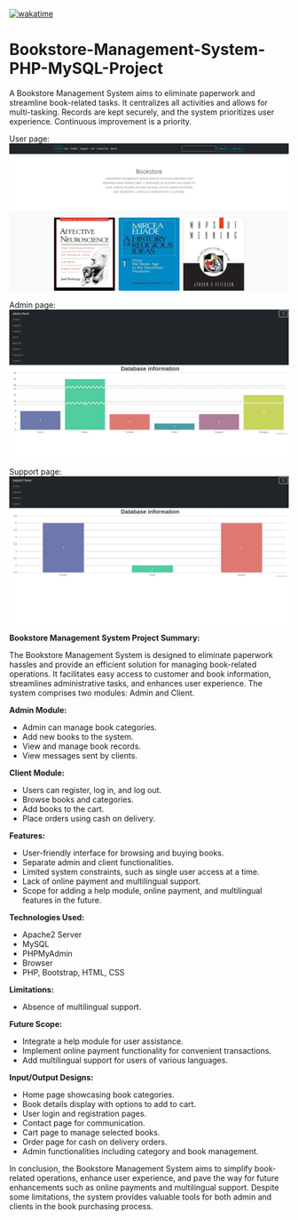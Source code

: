 [![wakatime](https://wakatime.com/badge/user/4f051c0f-3094-4938-a7c1-8bf148762d5d/project/74a4bf3a-9b09-491a-baad-1097ffd40256.svg)](https://wakatime.com/badge/user/4f051c0f-3094-4938-a7c1-8bf148762d5d/project/74a4bf3a-9b09-491a-baad-1097ffd40256)

# Bookstore-Management-System-PHP-MySQL-Project
A Bookstore Management System aims to eliminate paperwork and streamline book-related tasks. It centralizes all activities and allows for multi-tasking. Records are kept securely, and the system prioritizes user experience. Continuous improvement is a priority.

User page:
![image](https://github.com/We1337/Bookstore-Management-System-PHP-MySQL-Project/blob/main/preview_images/Screenshot%20from%202023-10-22%2020-13-22.png)

Admin page:
![image](https://github.com/We1337/Bookstore-Management-System-PHP-MySQL-Project/blob/main/preview_images/Screenshot%20from%202023-10-22%2020-15-08.png)

Support page:
![iamge](https://github.com/We1337/Bookstore-Management-System-PHP-MySQL-Project/blob/main/preview_images/Screenshot%20from%202023-10-22%2020-17-12.png)

**Bookstore Management System Project Summary:**

The Bookstore Management System is designed to eliminate paperwork hassles and provide an efficient solution for managing book-related operations. It facilitates easy access to customer and book information, streamlines administrative tasks, and enhances user experience. The system comprises two modules: Admin and Client.

**Admin Module:**
- Admin can manage book categories.
- Add new books to the system.
- View and manage book records.
- View messages sent by clients.

**Client Module:**
- Users can register, log in, and log out.
- Browse books and categories.
- Add books to the cart.
- Place orders using cash on delivery.

**Features:**
- User-friendly interface for browsing and buying books.
- Separate admin and client functionalities.
- Limited system constraints, such as single user access at a time.
- Lack of online payment and multilingual support.
- Scope for adding a help module, online payment, and multilingual features in the future.

**Technologies Used:**
- Apache2 Server
- MySQL
- PHPMyAdmin
- Browser
- PHP, Bootstrap, HTML, CSS

**Limitations:**
- Absence of multilingual support.

**Future Scope:**
- Integrate a help module for user assistance.
- Implement online payment functionality for convenient transactions.
- Add multilingual support for users of various languages.

**Input/Output Designs:**
- Home page showcasing book categories.
- Book details display with options to add to cart.
- User login and registration pages.
- Contact page for communication.
- Cart page to manage selected books.
- Order page for cash on delivery orders.
- Admin functionalities including category and book management.

In conclusion, the Bookstore Management System aims to simplify book-related operations, enhance user experience, and pave the way for future enhancements such as online payments and multilingual support. Despite some limitations, the system provides valuable tools for both admin and clients in the book purchasing process.
